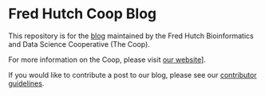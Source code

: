 # Fred Hutch Coop Blog

This repository is for the [blog](https://fredhutch.github.io/coop/) maintained by the Fred Hutch Bioinformatics and Data Science Cooperative (The Coop).

For more information on the Coop, please visit [our website](https://coop.fredhutch.org)].

If you would like to contribute a post to our blog, please see our [contributor guidelines](CONTRIBUTING.md).
